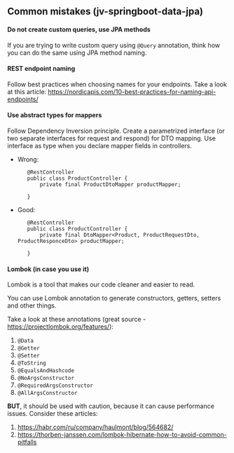## Common mistakes (jv-springboot-data-jpa)

#### Do not create custom queries, use JPA methods
If you are trying to write custom query using `@Query` annotation, think how you can do the same using JPA method naming.

#### REST endpoint naming
Follow best practices when choosing names for your endpoints.
Take a look at this article: https://nordicapis.com/10-best-practices-for-naming-api-endpoints/

#### Use abstract types for mappers
Follow Dependency Inversion principle. Create a parametrized interface (or two separate interfaces for request and respond) for DTO mapping. 
Use interface as type when you declare mapper fields in controllers.
    
 * Wrong:
     ```
        @RestController
        public class ProductController {     
            private final ProductDtoMapper productMapper;
    
        }
    ```
 * Good: 
     ```
        @RestController
        public class ProductController {     
            private final DtoMapper<Product, ProductRequestDto, ProductResponceDto> productMapper;
                    
        }
    ```
#### Lombok (in case you use it)
Lombok is a tool that makes our code cleaner and easier to read.

You can use Lombok annotation to generate constructors, getters, setters and other things. 

Take a look at these annotations (great source - https://projectlombok.org/features/): 
1. `@Data`
2. `@Getter`
3. `@Setter`
4. `@ToString`
5. `@EqualsAndHashcode`
6. `@NoArgsConstructor`
7. `@RequiredArgsConstructor`
9. `@AllArgsConstructor`

**BUT**, it should be used with caution, because it can cause performance issues. 
Consider these articles: 
1. https://habr.com/ru/company/haulmont/blog/564682/
2. https://thorben-janssen.com/lombok-hibernate-how-to-avoid-common-pitfalls

